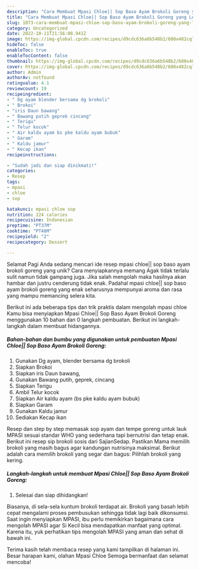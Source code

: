 ```yaml
---
description: "Cara Membuat Mpasi Chloe|| Sop Baso Ayam Brokoli Goreng yang Lezat, Lezat"
title: "Cara Membuat Mpasi Chloe|| Sop Baso Ayam Brokoli Goreng yang Lezat, Lezat"
slug: 1073-cara-membuat-mpasi-chloe-sop-baso-ayam-brokoli-goreng-yang-lezat-lezat
category: Uncategorized
date: 2022-10-11T21:56:08.941Z
image: https://img-global.cpcdn.com/recipes/d9cdc636a6b548b2/680x482cq70/mpasi-chloe-sop-baso-ayam-brokoli-goreng-foto-resep-utama.jpg
hideToc: false
enableToc: true
enableTocContent: false
thumbnail: https://img-global.cpcdn.com/recipes/d9cdc636a6b548b2/680x482cq70/mpasi-chloe-sop-baso-ayam-brokoli-goreng-foto-resep-utama.jpg
cover: https://img-global.cpcdn.com/recipes/d9cdc636a6b548b2/680x482cq70/mpasi-chloe-sop-baso-ayam-brokoli-goreng-foto-resep-utama.jpg
author: Admin
authorAv: notfound
ratingvalue: 4.1
reviewcount: 19
recipeingredient:
- " Dg ayam blender bersama dg brokoli"
- " Brokoi"
- "iris Daun bawang"
- " Bawang putih geprek cincang"
- " Terigu"
- " Telur kocok"
- " Air kaldu ayam bs pke kaldu ayam bubuk"
- " Garam"
- " Kaldu jamur"
- " Kecap ikan"
recipeinstructions:

- "Sudah jadi dan siap dinikmati!"
categories:
- Resep
tags:
- mpasi
- chloe
- sop

katakunci: mpasi chloe sop 
nutrition: 224 calories
recipecuisine: Indonesian
preptime: "PT37M"
cooktime: "PT48M"
recipeyield: "2"
recipecategory: Dessert

---
```



Selamat Pagi Anda sedang mencari ide resep mpasi chloe|| sop baso ayam brokoli goreng yang unik? Cara menyiapkannya memang Agak tidak terlalu sulit namun tidak gampang juga. Jika salah mengolah maka hasilnya akan hambar dan justru cenderung tidak enak. Padahal mpasi chloe|| sop baso ayam brokoli goreng yang enak seharusnya mempunyai aroma dan rasa yang mampu memancing selera kita.



Berikut ini ada beberapa tips dan trik praktis dalam mengolah mpasi chloe Kamu bisa menyiapkan Mpasi Chloe|| Sop Baso Ayam Brokoli Goreng menggunakan 10 bahan dan 0 langkah pembuatan. Berikut ini langkah-langkah dalam membuat hidangannya.

<!--inarticleads1-->

##### Bahan-bahan dan bumbu yang digunakan untuk pembuatan Mpasi Chloe|| Sop Baso Ayam Brokoli Goreng:

1. Gunakan  Dg ayam, blender bersama dg brokoli
1. Siapkan  Brokoi
1. Siapkan iris Daun bawang,
1. Gunakan  Bawang putih, geprek, cincang
1. Siapkan  Terigu
1. Ambil  Telur kocok
1. Siapkan  Air kaldu ayam (bs pke kaldu ayam bubuk)
1. Siapkan  Garam
1. Gunakan  Kaldu jamur
1. Sediakan  Kecap ikan


Resep dan step by step memasak sop ayam dan tempe goreng untuk lauk MPASI sesuai standar WHO yang sederhana tapi bernutrisi dan tetap enak. Berikut ini resep sip brokoli sosis dari SajianSedap. Pastikan Mama memilih brokoli yang masih bagus agar kandungan nutrisinya maksimal. Berikut adalah cara memilih brokoli yang segar dan bagus: Pilihlah brokoli yang kering. 

<!--inarticleads2-->

##### Langkah-langkah untuk membuat Mpasi Chloe|| Sop Baso Ayam Brokoli Goreng:


1. Selesai dan siap dihidangkan!

Biasanya, di sela-sela kuntum brokoli terdapat air. Brokoli yang basah lebih cepat mengalami proses pembusukan sehingga tidak lagi baik dikonsumsi. Saat ingin menyiapkan MPASI, ibu perlu memikirkan bagaimana cara mengolah MPASI agar Si Kecil bisa mendapatkan manfaat yang optimal. Karena itu, yuk perhatikan tips mengolah MPASI yang aman dan sehat di bawah ini. 

Terima kasih telah membaca resep yang kami tampilkan di halaman ini. Besar harapan kami, olahan Mpasi Chloe Semoga bermanfaat dan selamat mencoba!
